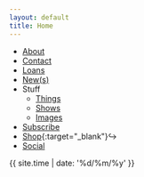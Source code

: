 ```yaml
---
layout: default
title: Home
---
```

* [About](about) 
* [Contact](contact)
* [Loans](loans) 
* [New(s)](news)
* Stuff 
  * [Things](things-i-made)  
  * [Shows](shows)  
  * [Images](images)  
* [Subscribe](subscribe)
* [Shop](https://arcangelsurfware.biz/){:target="_blank"}↪ 
* [Social](social)

{{ site.time | date: '%d/%m/%y' }}